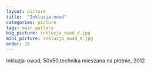 ```yaml
---
layout: picture
title:  "Inkluzja-owad"
categories: picture
tags: main_gallery
big_picture: inkluzja_owad_d.jpg
mini_picture: inkluzja_owad_m.jpg
order: 16
---
```

Inkluzja-owad, 50x50,technika mieszana na płótnie, 2012
